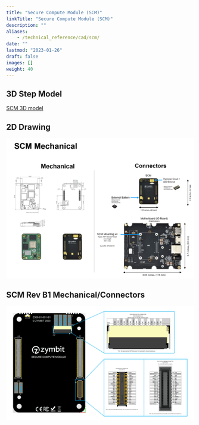 ```yaml
---
title: "Secure Compute Module (SCM)"
linkTitle: "Secure Compute Module (SCM)"
description: ""
aliases:
    - /technical_reference/cad/scm/
date: ""
lastmod: "2023-01-26"
draft: false
images: []
weight: 40
---
```


## 3D Step Model

[SCM 3D model](ZYMBIT-SCM-CAD-Model-defeatured-no-battery-2022.12.step)

## 2D Drawing

![SCM A1 CAD Drawing](ZYMBIT-SCM-Mechanical-Connectors-2023.01.png)

## SCM Rev B1 Mechanical/Connectors

![SCM B1 CAD Drawing](ZYMBIT-SCM-B1-Mechanical.png)

